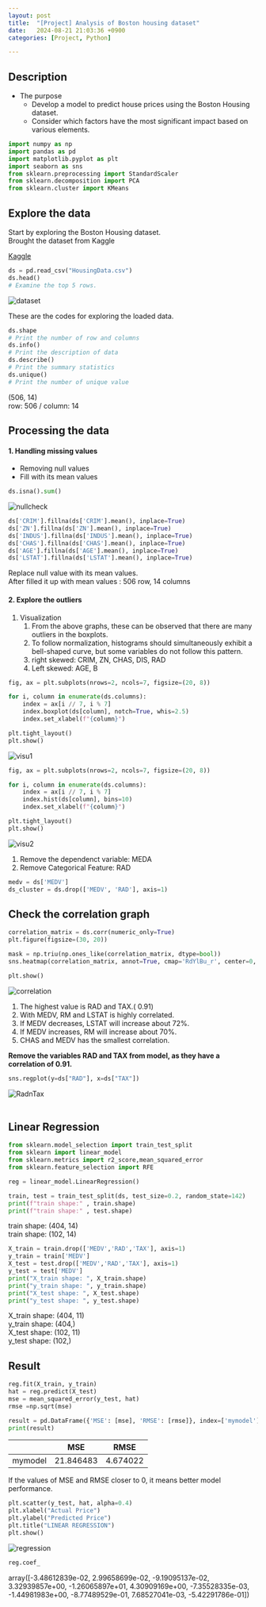 ```yaml
---
layout: post
title:  "[Project] Analysis of Boston housing dataset"
date:   2024-08-21 21:03:36 +0900
categories: [Project, Python]

---
```


## Description  

+ The purpose
    - Develop a model to predict house prices using the Boston Housing dataset. 
    - Consider which factors have the most significant impact based on various elements.  

```python
import numpy as np 
import pandas as pd
import matplotlib.pyplot as plt
import seaborn as sns
from sklearn.preprocessing import StandardScaler
from sklearn.decomposition import PCA
from sklearn.cluster import KMeans
```

## Explore the data
Start by exploring the Boston Housing dataset.  
Brought the dataset from Kaggle  

[Kaggle](https://www.kaggle.com/datasets/zedekiaobuya/housingdatacsv)  
```python
ds = pd.read_csv("HousingData.csv")
ds.head()
# Examine the top 5 rows.
```
![dataset](https://github.com/user-attachments/assets/42f9529e-8a6f-4112-873b-3b77e0cc7a54)


These are the codes for exploring the loaded data.  
```python
ds.shape
# Print the number of row and columns
ds.info()
# Print the description of data
ds.describe()
# Print the summary statistics
ds.unique()
# Print the number of unique value
```  
(506, 14)  
row: 506 / column: 14  



## Processing the data  

#### 1. Handling missing values  
- Removing null values  
- Fill with its mean values  



```python
ds.isna().sum()
```
![nullcheck](https://github.com/user-attachments/assets/b43a2c9a-3037-4527-93ff-6a95f04673e5)
```python
ds['CRIM'].fillna(ds['CRIM'].mean(), inplace=True)
ds['ZN'].fillna(ds['ZN'].mean(), inplace=True)
ds['INDUS'].fillna(ds['INDUS'].mean(), inplace=True)
ds['CHAS'].fillna(ds['CHAS'].mean(), inplace=True)
ds['AGE'].fillna(ds['AGE'].mean(), inplace=True)
ds['LSTAT'].fillna(ds['LSTAT'].mean(), inplace=True)
```
Replace null value with its mean values.  
After filled it up with mean values : 506 row, 14 columns  



#### 2. Explore the outliers  
1) Visualization  
    1. From the above graphs, these can be observed that there are many outliers in the boxplots.
    2. To follow normalization, histograms should simultaneously exhibit a bell-shaped curve, but some variables do not follow this pattern.
    3. right skewed: CRIM, ZN, CHAS, DIS, RAD
    4. Left skewed: AGE, B  

```python
fig, ax = plt.subplots(nrows=2, ncols=7, figsize=(20, 8))

for i, column in enumerate(ds.columns):
    index = ax[i // 7, i % 7]   
    index.boxplot(ds[column], notch=True, whis=2.5)
    index.set_xlabel(f"{column}")

plt.tight_layout()
plt.show()
```  
![visu1](https://github.com/user-attachments/assets/b1fbb916-1e32-495f-b67e-72d866c334d8)

```python
fig, ax = plt.subplots(nrows=2, ncols=7, figsize=(20, 8))

for i, column in enumerate(ds.columns):
    index = ax[i // 7, i % 7]  
    index.hist(ds[column], bins=10)  
    index.set_xlabel(f"{column}")

plt.tight_layout()
plt.show()
```  
![visu2](https://github.com/user-attachments/assets/faf4be7a-056a-4c11-a6cc-a51c1c7b11c0)

  
1. Remove the dependenct variable: MEDA
2. Remove Categorical Feature: RAD  
```python  
medv = ds['MEDV']
ds_cluster = ds.drop(['MEDV', 'RAD'], axis=1)  
```  

  
## Check the correlation graph
```python  
correlation_matrix = ds.corr(numeric_only=True)
plt.figure(figsize=(30, 20))

mask = np.triu(np.ones_like(correlation_matrix, dtype=bool))
sns.heatmap(correlation_matrix, annot=True, cmap='RdYlBu_r', center=0, mask=mask)

plt.show()
```  

![correlation](https://github.com/user-attachments/assets/039d2ee1-c4e0-495d-bcdd-56535839d1ea)  

1. The highest value is RAD and TAX.( 0.91)  
2. With MEDV, RM and LSTAT is highly correlated.  
3. If MEDV decreases, LSTAT will increase about 72%.  
4. If MEDV increases, RM will increase about 70%.  
5. CHAS and MEDV has the smallest correlation.    




**Remove the variables RAD and TAX from model, as they have a correlation of 0.91.** 
```python 
sns.regplot(y=ds["RAD"], x=ds["TAX"])
```  
![RadnTax](https://github.com/user-attachments/assets/801651ae-5f6c-469c-a8fe-b73d1463c194)
<br/><br/>

## Linear Regression
```python 
from sklearn.model_selection import train_test_split
from sklearn import linear_model
from sklearn.metrics import r2_score,mean_squared_error
from sklearn.feature_selection import RFE

reg = linear_model.LinearRegression()

train, test = train_test_split(ds, test_size=0.2, random_state=142)
print(f"train shape:" , train.shape)
print(f"train shape:" , test.shape)
```  
train shape: (404, 14)  
train shape: (102, 14)  
```python 
X_train = train.drop(['MEDV','RAD','TAX'], axis=1)
y_train = train['MEDV']
X_test = test.drop(['MEDV','RAD','TAX'], axis=1)
y_test = test['MEDV']
print("X_train shape: ", X_train.shape)
print("y_train shape: ", y_train.shape)
print("X_test shape: ", X_test.shape)
print("y_test shape: ", y_test.shape)
```  
X_train shape:  (404, 11)  
y_train shape:  (404,)  
X_test shape:  (102, 11)  
y_test shape:  (102,)  



## Result  

```python 
reg.fit(X_train, y_train)
hat = reg.predict(X_test)
mse = mean_squared_error(y_test, hat)
rmse =np.sqrt(mse)

result = pd.DataFrame({'MSE': [mse], 'RMSE': [rmse]}, index=['mymodel'])
print(result)
```  

|         | MSE       | RMSE     |
|---------|-----------|----------|
| mymodel | 21.846483 | 4.674022 |



If the values of MSE and RMSE closer to 0, it means better model performance.  




```python 
plt.scatter(y_test, hat, alpha=0.4)
plt.xlabel("Actual Price")
plt.ylabel("Predicted Price")
plt.title("LINEAR REGRESSION")
plt.show()
```  
![regression](https://github.com/user-attachments/assets/4db60e76-dee3-4134-9d01-f1bf3bb2d8cf)  



```python 
reg.coef_
```  
array([-3.48612839e-02,  2.99658699e-02, -9.19095137e-02,  3.32939857e+00,
       -1.26065897e+01,  4.30909169e+00, -7.35528335e-03, -1.44981983e+00,
       -8.77489529e-01,  7.68527041e-03, -5.42291786e-01])  




